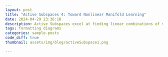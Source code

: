 ```yaml
---
layout: post
title: "Active Subspaces 4: Toward Nonlinear Manifold Learning"
date: 2024-04-29 23:36:10
description: Active Subspaces excel at finding linear combinations of variables, but many systems require nonlinear structure. We explore extensions such as generalized and deep active subspaces, and connect them with broader manifold learning and MosaicX-style atlas approaches.
tags: formatting diagrams
categories: sample-posts
code_diff: true
thumbnail: assets/img/blog/activeSubspace1.png

---
```

